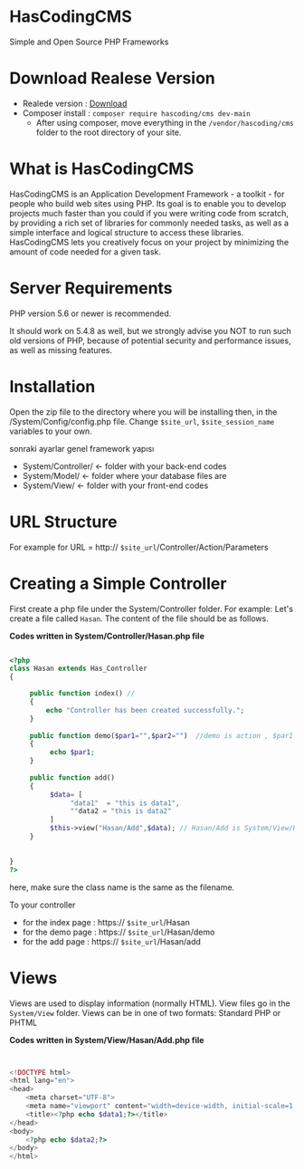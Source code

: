 
# HasCodingCMS
Simple and Open Source PHP Frameworks 

# Download Realese Version
+ Realede version : [Download](https://github.com/HasCoding/HasCodingCMS/releases "Download HasCodingCMS")
+ Composer install : `composer require hascoding/cms dev-main`
	+ After using composer, move everything in the `/vendor/hascoding/cms` folder to the root directory of your site.




# What is HasCodingCMS
HasCodingCMS is an Application Development Framework - a toolkit - for people who build web sites using PHP.
Its goal is to enable you to develop projects much faster than you could if you were writing code from scratch,
by providing a rich set of libraries for commonly needed tasks, as well as a simple interface and logical structure to access these libraries.
HasCodingCMS lets you creatively focus on your project by minimizing the amount of code needed for a given task.

# Server Requirements
PHP version 5.6 or newer is recommended.

It should work on 5.4.8 as well, but we strongly advise you NOT to run such old versions of PHP,
because of potential security and performance issues, as well as missing features.

# Installation

Open the zip file to the directory where you will be installing then, in the /System/Config/config.php file.
Change `$site_url`, `$site_session_name` variables to your own.

sonraki ayarlar genel framework yapısı 

+ System/Controller/ <- folder with your back-end codes
+ System/Model/ <- folder where your database files are
+ System/View/ <- folder with your front-end codes

# URL Structure

For example for URL = http:// `$site_url`/Controller/Action/Parameters

# Creating a Simple Controller

First create a php file under the System/Controller folder.
For example: Let's create a file called `Hasan`.
The content of the file should be as follows.

**Codes written in System/Controller/Hasan.php file**
```php

<?php
class Hasan extends Has_Controller
{

     public function index() //
     {
         echo "Controller has been created successfully.";
     }
     
     public function demo($par1="",$par2="")  //demo is action , $par1 and $par2 is parameters
     {
          echo $par1;
     }
     
     public function add()
     {
          $data= [
               "data1"  = "this is data1",
               ""data2 = "this is data2"
          ]
          $this->view("Hasan/Add",$data); // Hasan/Add is System/View/Hasan/Add.php , $data is the data sent to the view file
     }
    

}
?>
``` 
here, make sure the class name is the same as the filename.

To your controller

+ for the index page :  https:// `$site_url`/Hasan
+ for the demo page :  https:// `$site_url`/Hasan/demo
+ for the add page :  https:// `$site_url`/Hasan/add


# Views
Views are used to display information (normally HTML). View files go in the `System/View` folder. Views can be in one of two formats: Standard PHP or PHTML

**Codes written in System/View/Hasan/Add.php file**
```php


<!DOCTYPE html>
<html lang="en">
<head>
    <meta charset="UTF-8">
    <meta name="viewport" content="width=device-width, initial-scale=1.0">
    <title><?php echo $data1;?></title>
</head>
<body>
    <?php echo $data2;?>
</body>
</html>


```





